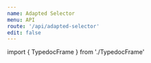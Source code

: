 ```yaml
---
name: Adapted Selector
menu: API
route: '/api/adapted-selector'
edit: false
---
```


import { TypedocFrame } from './TypedocFrame'

<TypedocFrame
  title="Adapted Selector"
  route="modules/_createadaptedselector_"
/>
